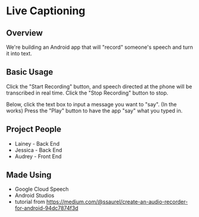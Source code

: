 # Live Captioning
## Overview
We're building an Android app that will "record" someone's speech and turn it into text.

## Basic Usage
Click the "Start Recording" button, and speech directed at the phone will be transcribed in real time.
Click the "Stop Recording" button to stop.

Below, click the text box to input a message you want to "say".
(In the works) Press the "Play" button to have the app "say" what you typed in.

## Project People
* Lainey  - Back End
* Jessica - Back End
* Audrey  - Front End

## Made Using
* Google Cloud Speech
* Android Studios
* tutorial from https://medium.com/@ssaurel/create-an-audio-recorder-for-android-94dc7874f3d